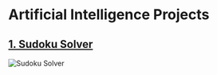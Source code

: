 # Artificial Intelligence Projects

## [1. Sudoku Solver](https://github.com/bhimrazy/Artificial-Intelligence-Projects/blob/master/Sudoku/encoding_sudoku.py)
![Sudoku Solver](https://user-images.githubusercontent.com/46085301/139583087-f2a98ca5-d147-40bf-a17b-964242a29b33.png)
